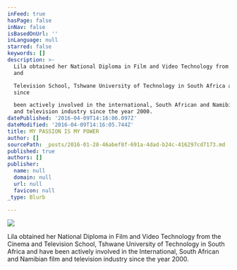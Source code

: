 ```yaml
---
inFeed: true
hasPage: false
inNav: false
isBasedOnUrl: ''
inLanguage: null
starred: false
keywords: []
description: >-
  Lila obtained her National Diploma in Film and Video Technology from the Cinema
  and

  Television School, Tshwane University of Technology in South Africa and have
  since

  been actively involved in the international, South African and Namibian film
  and television industry since the year 2000.
datePublished: '2016-04-09T14:16:06.097Z'
dateModified: '2016-04-09T14:16:05.744Z'
title: MY PASSION IS MY POWER
author: []
sourcePath: _posts/2016-01-28-46abef8f-691a-4dad-b24c-416297cd7173.md
published: true
authors: []
publisher:
  name: null
  domain: null
  url: null
  favicon: null
_type: Blurb

---
```

![](https://s3-us-west-2.amazonaws.com/the-grid-img/p/88c6e5086878440443972ea048fede8f3b41935b.jpg)

Lila obtained her National Diploma in Film and Video Technology from the Cinema and
Television School, Tshwane University of  Technology in South Africa and have been actively involved in the International, South African and Namibian film and television industry since the year 2000\.